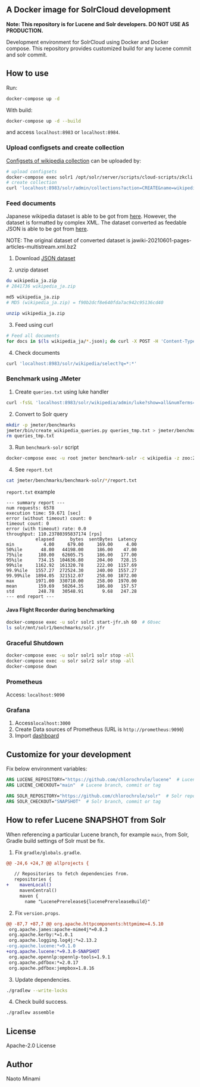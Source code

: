 ## A Docker image for SolrCloud development

**Note: This repository is for Lucene and Solr developers. DO NOT USE AS PRODUCTION.**

Development environment for SolrCloud using Docker and Docker compose.
This repository provides customized build for any lucene commit and solr commit.

## How to use

Run:

```bash
docker-compose up -d
```

With build:

```bash
docker-compose up -d --build
```

and access `localhost:8983` or `localhost:8984`.

### Upload configsets and create collection

[Configsets of wikipedia collection](https://github.com/chlorochrule/solrcloud-development-box/tree/main/solr/configsets/wikipedia)
can be uploaded by:

```bash
# upload configsets
docker-compose exec solr1 /opt/solr/server/scripts/cloud-scripts/zkcli.sh -zkhost zoo:2181 -cmd upconfig -confdir /opt/solr/configsets/wikipedia -confname wikipedia
# create collection
curl 'localhost:8983/solr/admin/collections?action=CREATE&name=wikipedia&numShards=2&replicationFactor=2&maxShardsPerNode=2&collection.configName=wikipedia'
```

### Feed documents

Japanese wikipedia dataset is able to be got from [here](https://dumps.wikimedia.org/jawiki/). However, the dataset is formatted by complex XML.
The dataset converted as feedable JSON is able to be got from [here](https://drive.google.com/file/d/1KbRqykxvNRPkEZrznObf6uvCR1YIXB3A/view?usp=sharing).

NOTE: The original dataset of converted dataset is jawiki-20210601-pages-articles-multistream.xml.bz2

1. Download [JSON dataset](https://drive.google.com/file/d/1KbRqykxvNRPkEZrznObf6uvCR1YIXB3A/view?usp=sharing)

2. unzip dataset
```bash
du wikipedia_ja.zip
# 2841736 wikipedia_ja.zip

md5 wikipedia_ja.zip
# MD5 (wikipedia_ja.zip) = f90b2dcf8e640fda7ac942c95136cd40

unzip wikipedia_ja.zip
```

3. Feed using curl
```bash
# Feed all documents
for docs in $(ls wikipedia_ja/*.json); do curl -X POST -H 'Content-Type: application/json' --data-binary @$docs 'http://localhost:8983/solr/wikipedia/update?commit=true'; done
```

4. Check documents
```bash
curl 'localhost:8983/solr/wikipedia/select?q=*:*'
```

### Benchmark using JMeter

1. Create `queries.txt` using luke handler
```bash
curl -fsSL 'localhost:8983/solr/wikipedia/admin/luke?show=all&numTerms=10000&fl=text' | jq -r .fields.text.topTerms | grep '"' | sed -e 's/[" ,]//g' > queries_tmp.txt
```

2. Convert to Solr query
```bash
mkdir -p jmeter/benchmarks
jmeter/bin/create_wikipedia_queries.py queries_tmp.txt > jmeter/benchmarks/queries.txt
rm queries_tmp.txt
```

3. Run `benchmark-solr` script
```bash
docker-compose exec -u root jmeter benchmark-solr -c wikipedia -z zoo:2181 -q /var/jmeter/benchmarks/queries.txt -t 233 -d 60 --extract-expression '$.response.numFound' --extract-expression '$.responseHeader.QTime' --clean
```

4. See `report.txt`
```bash
cat jmeter/benchmarks/benchmark-solr/*/report.txt
```
`report.txt` example
```
--- summary report ---
num requests: 6578
execution time: 59.671 [sec]
error (without timeout) count: 0
timeout count: 0
error (with timeout) rate: 0.0
throughput: 110.23780395837174 [rps]
           elapsed      bytes  sentBytes  Latency
min           4.00     679.00     169.00     4.00
50%ile       48.00   44198.00     186.00    47.00
75%ile      180.00   62605.75     186.00   177.00
95%ile      734.15  104636.80     204.00   728.15
99%ile     1162.92  161320.78     222.00  1157.69
99.9%ile   1557.27  272524.30     240.00  1557.27
99.99%ile  1894.05  321512.07     258.00  1872.00
max        1971.00  330710.00     258.00  1970.00
mean        159.69   50264.35     186.80   157.57
std         248.78   30548.91       9.68   247.28
--- end report ---
```

#### Java Flight Recorder during benchmarking
```bash
docker-compose exec -u solr solr1 start-jfr.sh 60  # 60sec
ls solr/mnt/solr1/benchmarks/solr.jfr
```

### Graceful Shutdown
```bash
docker-compose exec -u solr solr1 solr stop -all
docker-compose exec -u solr solr2 solr stop -all
docker-compose down
```

### Prometheus

Access: `localhost:9090`

### Grafana

1. Access`localhost:3000`
2. Create Data sources of Prometheus (URL is `http://prometheus:9090`)
3. Import [dashboard](https://github.com/apache/solr/blob/main/solr/prometheus-exporter/conf/grafana-solr-dashboard.json)

## Customize for your development

Fix below environment variables:

```Dockerfile
ARG LUCENE_REPOSITORY="https://github.com/chlorochrule/lucene"  # Lucene repository you want to build
ARG LUCENE_CHECKOUT="main"  # Lucene branch, commit or tag

ARG SOLR_REPOSITORY="https://github.com/chlorochrule/solr"  # Solr repository you want to build
ARG SOLR_CHECKOUT="SNAPSHOT"  # Solr branch, commit or tag
```

## How to refer Lucene SNAPSHOT from Solr

When referencing a particular Lucene branch, for example `main`, from Solr, Gradle build settings of Solr must be fix.

1. Fix `gradle/globals.gradle`.

```diff
@@ -24,6 +24,7 @@ allprojects {

   // Repositories to fetch dependencies from.
   repositories {
+    mavenLocal()
     mavenCentral()
     maven {
       name "LucenePrerelease${lucenePrereleaseBuild}"
```

2. Fix `version.props`.

```diff
@@ -87,7 +87,7 @@ org.apache.httpcomponents:httpmime=4.5.10
 org.apache.james:apache-mime4j*=0.8.3
 org.apache.kerby:*=1.0.1
 org.apache.logging.log4j:*=2.13.2
-org.apache.lucene:*=9.1.0
+org.apache.lucene:*=9.3.0-SNAPSHOT
 org.apache.opennlp:opennlp-tools=1.9.1
 org.apache.pdfbox:*=2.0.17
 org.apache.pdfbox:jempbox=1.8.16
```

3. Update dependencies.

```bash
./gradlew --write-locks
```

4. Check build success.

```bash
./gradlew assemble
```

## License

Apache-2.0 License

## Author

Naoto Minami
